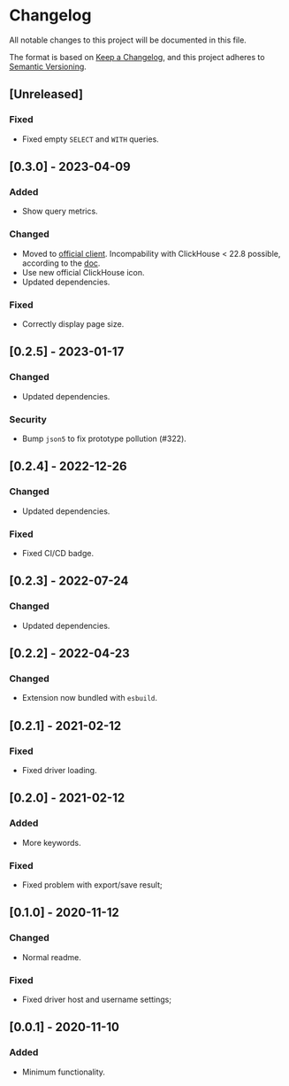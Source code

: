 # Changelog

All notable changes to this project will be documented in this file.

The format is based on [Keep a Changelog](https://keepachangelog.com/en/1.0.0/),
and this project adheres to [Semantic Versioning](https://semver.org/spec/v2.0.0.html).

## [Unreleased]

### Fixed

- Fixed empty `SELECT` and `WITH` queries.

## [0.3.0] - 2023-04-09

### Added

- Show query metrics.

### Changed

- Moved to [official client](https://github.com/Clickhouse/clickhouse-js).
  Incompability with ClickHouse < 22.8 possible, according to the
  [doc](https://clickhouse.com/docs/en/integrations/language-clients/nodejs/#compatibility-with-clickhouse).
- Use new official ClickHouse icon.
- Updated dependencies.

### Fixed

- Correctly display page size.

## [0.2.5] - 2023-01-17

### Changed

- Updated dependencies.

### Security

- Bump `json5` to fix prototype pollution (#322).

## [0.2.4] - 2022-12-26

### Changed

- Updated dependencies.

### Fixed

- Fixed CI/CD badge.

## [0.2.3] - 2022-07-24

### Changed

- Updated dependencies.

## [0.2.2] - 2022-04-23

### Changed

- Extension now bundled with `esbuild`.

## [0.2.1] - 2021-02-12

### Fixed

- Fixed driver loading.

## [0.2.0] - 2021-02-12

### Added

- More keywords.

### Fixed

- Fixed problem with export/save result;

## [0.1.0] - 2020-11-12

### Changed

- Normal readme.

### Fixed

- Fixed driver host and username settings;

## [0.0.1] - 2020-11-10

### Added

- Minimum functionality.
